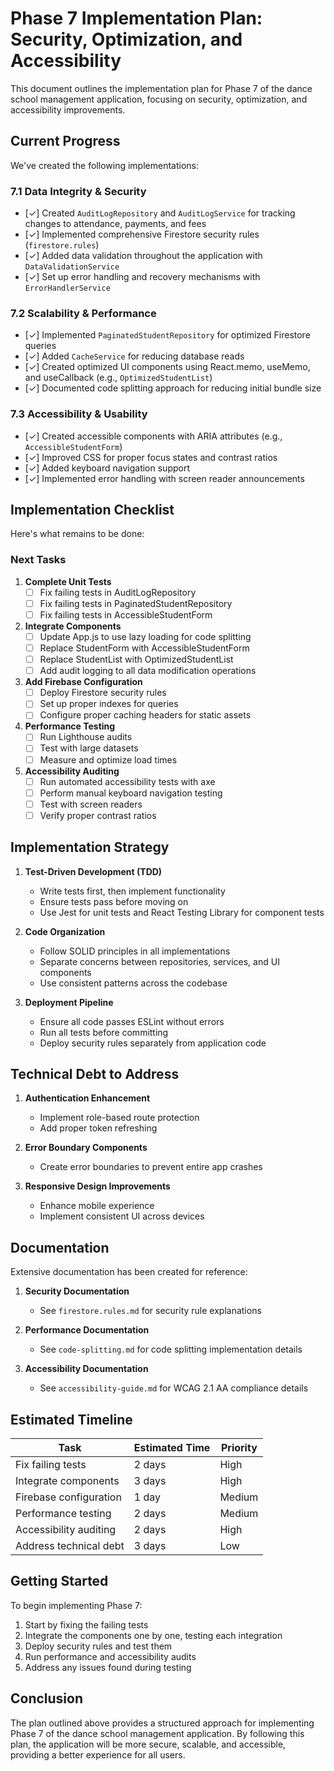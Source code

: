 # Phase 7 Implementation Plan: Security, Optimization, and Accessibility

This document outlines the implementation plan for Phase 7 of the dance school management application, focusing on security, optimization, and accessibility improvements.

## Current Progress

We've created the following implementations:

### 7.1 Data Integrity & Security
- [✓] Created `AuditLogRepository` and `AuditLogService` for tracking changes to attendance, payments, and fees
- [✓] Implemented comprehensive Firestore security rules (`firestore.rules`)
- [✓] Added data validation throughout the application with `DataValidationService`
- [✓] Set up error handling and recovery mechanisms with `ErrorHandlerService`

### 7.2 Scalability & Performance
- [✓] Implemented `PaginatedStudentRepository` for optimized Firestore queries
- [✓] Added `CacheService` for reducing database reads
- [✓] Created optimized UI components using React.memo, useMemo, and useCallback (e.g., `OptimizedStudentList`)
- [✓] Documented code splitting approach for reducing initial bundle size

### 7.3 Accessibility & Usability
- [✓] Created accessible components with ARIA attributes (e.g., `AccessibleStudentForm`)
- [✓] Improved CSS for proper focus states and contrast ratios
- [✓] Added keyboard navigation support
- [✓] Implemented error handling with screen reader announcements

## Implementation Checklist

Here's what remains to be done:

### Next Tasks

1. **Complete Unit Tests**
   - [ ] Fix failing tests in AuditLogRepository
   - [ ] Fix failing tests in PaginatedStudentRepository
   - [ ] Fix failing tests in AccessibleStudentForm
   
2. **Integrate Components**
   - [ ] Update App.js to use lazy loading for code splitting
   - [ ] Replace StudentForm with AccessibleStudentForm
   - [ ] Replace StudentList with OptimizedStudentList
   - [ ] Add audit logging to all data modification operations
   
3. **Add Firebase Configuration**
   - [ ] Deploy Firestore security rules
   - [ ] Set up proper indexes for queries
   - [ ] Configure proper caching headers for static assets
   
4. **Performance Testing**
   - [ ] Run Lighthouse audits
   - [ ] Test with large datasets
   - [ ] Measure and optimize load times
   
5. **Accessibility Auditing**
   - [ ] Run automated accessibility tests with axe
   - [ ] Perform manual keyboard navigation testing
   - [ ] Test with screen readers
   - [ ] Verify proper contrast ratios

## Implementation Strategy

1. **Test-Driven Development (TDD)**
   - Write tests first, then implement functionality
   - Ensure tests pass before moving on
   - Use Jest for unit tests and React Testing Library for component tests

2. **Code Organization**
   - Follow SOLID principles in all implementations
   - Separate concerns between repositories, services, and UI components
   - Use consistent patterns across the codebase

3. **Deployment Pipeline**
   - Ensure all code passes ESLint without errors
   - Run all tests before committing
   - Deploy security rules separately from application code

## Technical Debt to Address

1. **Authentication Enhancement**
   - Implement role-based route protection
   - Add proper token refreshing
   
2. **Error Boundary Components**
   - Create error boundaries to prevent entire app crashes
   
3. **Responsive Design Improvements**
   - Enhance mobile experience
   - Implement consistent UI across devices

## Documentation

Extensive documentation has been created for reference:

1. **Security Documentation**
   - See `firestore.rules.md` for security rule explanations
   
2. **Performance Documentation**
   - See `code-splitting.md` for code splitting implementation details
   
3. **Accessibility Documentation**
   - See `accessibility-guide.md` for WCAG 2.1 AA compliance details

## Estimated Timeline

| Task                             | Estimated Time | Priority |
|----------------------------------|----------------|----------|
| Fix failing tests                | 2 days         | High     |
| Integrate components             | 3 days         | High     |
| Firebase configuration           | 1 day          | Medium   |
| Performance testing              | 2 days         | Medium   |
| Accessibility auditing           | 2 days         | High     |
| Address technical debt           | 3 days         | Low      |

## Getting Started

To begin implementing Phase 7:

1. Start by fixing the failing tests
2. Integrate the components one by one, testing each integration
3. Deploy security rules and test them
4. Run performance and accessibility audits
5. Address any issues found during testing

## Conclusion

The plan outlined above provides a structured approach for implementing Phase 7 of the dance school management application. By following this plan, the application will be more secure, scalable, and accessible, providing a better experience for all users.